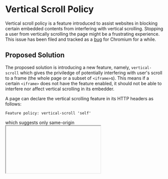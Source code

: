 # Vertical Scroll Policy
Vertical scroll policy is a feature introduced to assist websites in blocking
certain embedded contents from interfering with vertical scrolling. Stopping a user from vertically
scrolling the page might be a frustrating experience. This issue has been filed and tracked as a
[bug](https://crbug.com/611982) for Chromium for a while.

## Proposed Solution
The proposed solution is introducing a new feature, namely, `vertical-scroll` which gives the priviledge of potentially
interfering with user's scroll to a frame (the whole page or a subset of `<iframe>`s). This means if a certain `<iframe>`
does not have the feature enabled, it should not be able to interfere nor affect vertical scrolling in its embedder.

A page can declare the vertical scrolling feature in its HTTP headers as follows:
```http
Feature policy: vertical-scroll 'self'
```
which suggests only same-origin <iframe>'s are allowed to interfere with vertical scroll. Alternatively, the feature can
be declared for a single `<iframe>` using `allow` attribute:
```html
<iframe src="..." allow="vertical-scroll 'none'"></iframe>
```
which will limit the ability of the `<iframe>` in blocking vertical scrolling. Alternatively, specific origins can be
whitelisted to use the feature:
```html
<iframe src="..." allow="vertical-scroll https://www.example.com"></iframe>
```
In order to avoid breaking web pages, the feature should be enabled by default for all pages and `<iframe>`s, unless specified
otherwise in the HTTP header or `<iframe>`'s `allow` attribute.

## Proposed Implementation
There are several techniques that can be used by an `<iframe>` to block user's ability to scroll:
  * Canceling (calling `event.preventDefault()`) scroll related events such as `touchstart`, `touchmove`, or `wheel`.
  * Assigning a `touch-action` which prevents vertically scrolling, i.e., does not include `pan-y` or `pinch-zoom`.
  * (Ab)Using programmatic scrolling, i.e. `element.scrollIntoView()`.

The propsoed solutoin is that disabled frames (i.e., those with `vertical-scroll 'none'`) will not be able to use
either of the mentioned techniques. This is attained by:
  * Ensuring all scroll related input events are non-cancelable.
  * All elements and nodes inside such frames do have either `pan-y` or at `pinch-zoom` in their `touch-action`
  CSS property (if not, enforce `pan-y`)
  * Scripted and programmtic scorlling is handled within the scrop of a frame, i.e., calls to `element.scrollIntoView()`
  do not propagate outside of a disabled frame.
 
